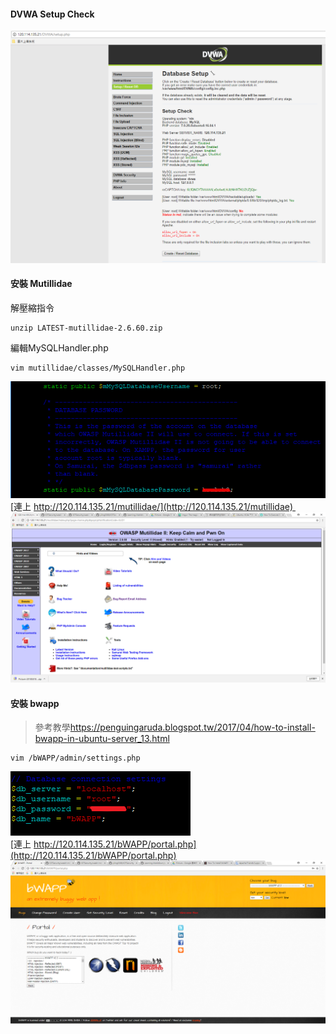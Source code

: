 #### DVWA Setup Check 
![DVWA check](picture/DVWASC.PNG)
#### 安裝 Mutillidae
解壓縮指令

    unzip LATEST-mutillidae-2.6.60.zip

編輯MySQLHandler.php

    vim mutillidae/classes/MySQLHandler.php

![DVWA check](picture/Mutillidae.PNG)<br>
[連上 http://120.114.135.21/mutillidae/](http://120.114.135.21/mutillidae) 
![DVWA check](picture/Mutillidaephp.PNG)<br>
#### 安裝 bwapp
>參考教學[https://penguingaruda.blogspot.tw/2017/04/how-to-install-bwapp-in-ubuntu-server_13.html
](https://penguingaruda.blogspot.tw/2017/04/how-to-install-bwapp-in-ubuntu-server_13.html
)

    vim /bWAPP/admin/settings.php

![DVWA check](picture/bwappset.PNG)<br>
[連上 http://120.114.135.21/bWAPP/portal.php](http://120.114.135.21/bWAPP/portal.php)
![DVWA check](picture/bwappfin.PNG)<br>
